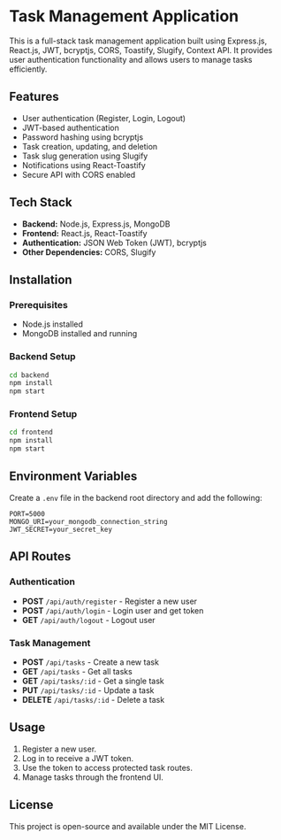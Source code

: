 # Task Management Application

This is a full-stack task management application built using Express.js, React.js, JWT, bcryptjs, CORS, Toastify, Slugify, Context API. It provides user authentication functionality and allows users to manage tasks efficiently.

## Features
- User authentication (Register, Login, Logout)
- JWT-based authentication
- Password hashing using bcryptjs
- Task creation, updating, and deletion
- Task slug generation using Slugify
- Notifications using React-Toastify
- Secure API with CORS enabled

## Tech Stack
- **Backend:** Node.js, Express.js, MongoDB
- **Frontend:** React.js, React-Toastify
- **Authentication:** JSON Web Token (JWT), bcryptjs
- **Other Dependencies:** CORS, Slugify

## Installation

### Prerequisites
- Node.js installed
- MongoDB installed and running

### Backend Setup
```bash
cd backend
npm install
npm start
```

### Frontend Setup
```bash
cd frontend
npm install
npm start
```

## Environment Variables
Create a `.env` file in the backend root directory and add the following:
```env
PORT=5000
MONGO_URI=your_mongodb_connection_string
JWT_SECRET=your_secret_key
```

## API Routes

### Authentication
- **POST** `/api/auth/register` - Register a new user
- **POST** `/api/auth/login` - Login user and get token
- **GET** `/api/auth/logout` - Logout user

### Task Management
- **POST** `/api/tasks` - Create a new task
- **GET** `/api/tasks` - Get all tasks
- **GET** `/api/tasks/:id` - Get a single task
- **PUT** `/api/tasks/:id` - Update a task
- **DELETE** `/api/tasks/:id` - Delete a task

## Usage
1. Register a new user.
2. Log in to receive a JWT token.
3. Use the token to access protected task routes.
4. Manage tasks through the frontend UI.

## License
This project is open-source and available under the MIT License.

